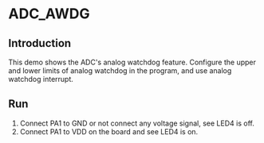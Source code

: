 # ADC_AWDG

## Introduction

This demo shows the  ADC's analog watchdog feature.
Configure the upper and lower limits of analog watchdog in the program, and use analog watchdog interrupt. 

## Run

1. Connect PA1 to GND or not connect any voltage signal, see LED4 is off.
2. Connect PA1 to VDD on the board and see  LED4 is on.

